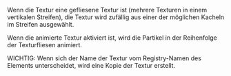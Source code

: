 Wenn die Textur eine gefliesene Textur ist (mehrere Texturen in einem vertikalen Streifen), die Textur wird zufällig aus einer der möglichen Kacheln im Streifen ausgewählt.

Wenn die animierte Textur aktiviert ist, wird die Partikel in der Reihenfolge der Texturfliesen animiert.

WICHTIG: Wenn sich der Name der Textur vom Registry-Namen des Elements unterscheidet, wird eine Kopie der Textur erstellt.